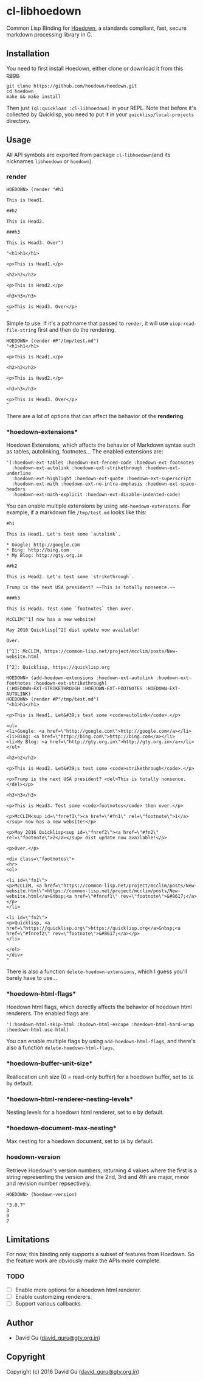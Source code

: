 # cl-libhoedown 

Common Lisp Binding for [Hoedown](https://github.com/hoedown/hoedown), a standards compliant, fast, secure markdown processing library in C.

## Installation

You need to first install Hoedown, either clone or download it from this [page](https://github.com/hoedown/hoedown).

```
git clone https://github.com/hoedown/hoedown.git
cd hoedown
make && make install
```

Then just `(ql:quickload :cl-libhoedown)` in your REPL. Note that before it's collected by Quicklisp, you need to put it in your `quicklisp/local-projects` directory.

## Usage

All API symbols are exported from package `cl-libhoedown`(and its nicknames `libhoedown` or `hoedown`).

### render

```common-lisp
HOEDOWN> (render "#h1

This is Head1.

##h2

This is Head2.

###h3

This is Head3. Over")

"<h1>h1</h1>

<p>This is Head1.</p>

<h2>h2</h2>

<p>This is Head2.</p>

<h3>h3</h3>

<p>This is Head3. Over</p>
"
```

Simple to use. If it's a pathname that passed to `render`, it will use `uiop:read-file-string` first and then do the rendering.

```common-lisp
HOEDOWN> (render #P"/tmp/test.md")
"<h1>h1</h1>

<p>This is Head1.</p>

<h2>h2</h2>

<p>This is Head2.</p>

<h3>h3</h3>

<p>This is Head3. Over</p>
"
```

There are a lot of options that can affect the behavior of the **rendering**.

<h3>*hoedown-extensions*</h3>

Hoedown Extensions, which affects the behavior of Markdown syntax such as tables, autolinking, footnotes... The enabled extensions are:

```common-lisp
'(:hoedown-ext-tables :hoedown-ext-fenced-code :hoedown-ext-footnotes
  :hoedown-ext-autolink :hoedown-ext-strikethrough :hoedown-ext-underline
  :hoedown-ext-highlight :hoedown-ext-quote :hoedown-ext-superscript
  :hoedown-ext-math :hoedown-ext-no-intra-emphasis :hoedown-ext-space-headers
  :hoedown-ext-math-explicit :hoedown-ext-disable-indented-code)
```

You can enable multiple extensions by using `add-hoedown-extensions`. For example, if a markdown file `/tmp/test.md` looks like this:

```
#h1

This is Head1. Let's test some `autolink`.

* Google: http://google.com
* Bing: http://bing.com
* My Blog: http://gty.org.in

##h2

This is Head2. Let's test some `strikethrough`.

Trump is the next USA president? ~~This is totally nonsence.~~

###h3

This is Head3. Test some `footnotes` then over.

McCLIM[^1] now has a new website!

May 2016 Quicklisp[^2] dist update now available!

Over.

[^1]: McCLIM, https://common-lisp.net/project/mcclim/posts/New-website.html

[^2]: Quicklisp, https://quicklisp.org
```

```common-lisp
HOEDOWN> (add-hoedown-extensions :hoedown-ext-autolink :hoedown-ext-footnotes :hoedown-ext-strikethrough)
(:HOEDOWN-EXT-STRIKETHROUGH :HOEDOWN-EXT-FOOTNOTES :HOEDOWN-EXT-AUTOLINK)
HOEDOWN> (render #P"/tmp/test.md")
"<h1>h1</h1>

<p>This is Head1. Let&#39;s test some <code>autolink</code>.</p>

<ul>
<li>Google: <a href=\"http://google.com\">http://google.com</a></li>
<li>Bing: <a href=\"http://bing.com\">http://bing.com</a></li>
<li>My Blog: <a href=\"http://gty.org.in\">http://gty.org.in</a></li>
</ul>

<h2>h2</h2>

<p>This is Head2. Let&#39;s test some <code>strikethrough</code>.</p>

<p>Trump is the next USA president? <del>This is totally nonsence.</del></p>

<h3>h3</h3>

<p>This is Head3. Test some <code>footnotes</code> then over.</p>

<p>McCLIM<sup id=\"fnref1\"><a href=\"#fn1\" rel=\"footnote\">1</a></sup> now has a new website!</p>

<p>May 2016 Quicklisp<sup id=\"fnref2\"><a href=\"#fn2\" rel=\"footnote\">2</a></sup> dist update now available!</p>

<p>Over.</p>

<div class=\"footnotes\">
<hr>
<ol>

<li id=\"fn1\">
<p>McCLIM, <a href=\"https://common-lisp.net/project/mcclim/posts/New-website.html\">https://common-lisp.net/project/mcclim/posts/New-website.html</a>&nbsp;<a href=\"#fnref1\" rev=\"footnote\">&#8617;</a></p>
</li>

<li id=\"fn2\">
<p>Quicklisp, <a href=\"https://quicklisp.org\">https://quicklisp.org</a>&nbsp;<a href=\"#fnref2\" rev=\"footnote\">&#8617;</a></p>
</li>

</ol>
</div>
"
```

There is also a function `delete-hoedown-extensions`, which I guess you'll barely have to use...

<h3>*hoedown-html-flags*</h3>

Hoedown html flags, which derectly affects the behavior of hoedown html renderers. The enabled flags are:

```common-lisp
'(:hoedown-html-skip-html :hodown-html-escape :hoedown-html-hard-wrap :hoedown-html-use-html)
```

You can enable multiple flags by using `add-hoedown-html-flags`, and there's also a function `delete-hoedown-html-flags`.

<h3>*hoedown-buffer-unit-size*</h3>

Reallocation unit size (0 = read-only buffer) for a hoedown buffer, set to `16` by default.

<h3>*hoedown-html-renderer-nesting-levels*</h3>

Nesting levels for a hoedown html renderer, set to `0` by default.

<h3>*hoedown-document-max-nesting*</h3>

Max nesting for a hoedown document, set to `16` by default.

### hoedown-version

Retrieve Hoedown's version numbers, returning 4 values where the first is a string representing the version and
the 2nd, 3rd and 4th are major, minor and revision number repsectively.

```common-lisp
HOEDOWN> (hoedown-version)

"3.0.7"
3
0
7
```

## Limitations

For now, this binding only supports a subset of features from Hoedown. So the feature work are obviously make the APIs more complete.

### TODO

- [ ] Enable more options for a hoedown html renderer.
- [ ] Enable customizing renderers.
- [ ] Support various callbacks.

## Author

* David Gu (david_guru@gty.org.in)

## Copyright

Copyright (c) 2016 David Gu (david_guru@gty.org.in)
